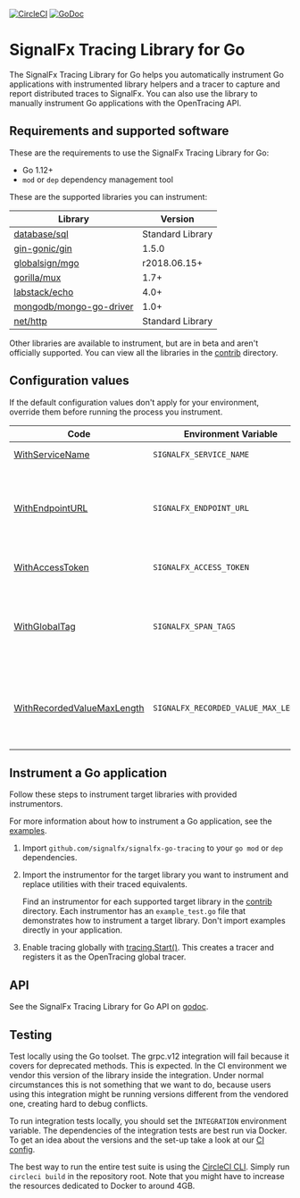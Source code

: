 [![CircleCI](https://circleci.com/gh/signalfx/signalfx-go-tracing/tree/master.svg?style=svg)](https://circleci.com/gh/signalfx/signalfx-go-tracing/tree/master)
[![GoDoc](https://godoc.org/github.com/signalfx/signalfx-go-tracing/tracing?status.svg)](https://godoc.org/github.com/signalfx/signalfx-go-tracing/tracing)

# SignalFx Tracing Library for Go

The SignalFx Tracing Library for Go helps you automatically instrument
Go applications with instrumented library helpers and a tracer to capture
and report distributed traces to SignalFx. You can also use the library to
manually instrument Go applications with the OpenTracing API.

## Requirements and supported software

These are the requirements to use the SignalFx Tracing Library for Go:

* Go 1.12+
* `mod` or `dep` dependency management tool

These are the supported libraries you can instrument:

| Library | Version |
| ------- | ------- |
| [database/sql](contrib/database/sql) | Standard Library |
| [gin-gonic/gin](contrib/gin-gonic/gin) | 1.5.0 |
| [globalsign/mgo](contrib/globalsign/mgo) | r2018.06.15+ |
| [gorilla/mux](contrib/gorilla/mux) | 1.7+ |
| [labstack/echo](contrib/labstack/echo) | 4.0+ |
| [mongodb/mongo-go-driver](contrib/mongodb/mongo-go-driver) | 1.0+ |
| [net/http](contrib/net/http) | Standard Library |

Other libraries are available to instrument, but are in beta and aren't
officially supported. You can view all the libraries in the
[contrib](contrib) directory.

## Configuration values

If the default configuration values don't apply for your environment, override them before running the process you instrument.

| Code | Environment Variable | Default Value | Notes |
| ---  | ---                  | ---           | ---   |
| [WithServiceName](https://godoc.org/github.com/signalfx/signalfx-go-tracing/tracing/#WithServiceName) | `SIGNALFX_SERVICE_NAME` | `SignalFx-Tracing` | The name of the service. |
| [WithEndpointURL](https://godoc.org/github.com/signalfx/signalfx-go-tracing/tracing/#WithEndpointURL) | `SIGNALFX_ENDPOINT_URL` | `http://localhost:9080/v1/trace` | The URL to send traces to. Send spans to a Smart Agent, OpenTelemetry Collector, or a SignalFx ingest endpoint.  |
| [WithAccessToken](https://godoc.org/github.com/signalfx/signalfx-go-tracing/tracing/#WithAccessToken) | `SIGNALFX_ACCESS_TOKEN` | none | The access token for your SignalFx organization. |
| [WithGlobalTag](https://godoc.org/github.com/signalfx/signalfx-go-tracing/tracing/#WithGlobalTag) | `SIGNALFX_SPAN_TAGS` | none | Comma-separated list of tags included in every reported span. For example, "key1:val1,key2:val2". Use only string values for tags.|
| [WithRecordedValueMaxLength](https://godoc.org/github.com/signalfx/signalfx-go-tracing/tracing/#WithRecordedValueMaxLength) | `SIGNALFX_RECORDED_VALUE_MAX_LENGTH` | 1200 | The maximum number of characters for any Zipkin-encoded tagged or logged value. Behaviour disabled when set to -1. |

## Instrument a Go application

Follow these steps to instrument target libraries with provided instrumentors. 

For more information about how to instrument a Go application, see the
[examples](https://github.com/signalfx/tracing-examples/tree/master/signalfx-tracing/signalfx-go-tracing).

1. Import `github.com/signalfx/signalfx-go-tracing` to your `go mod` or `dep`
dependencies.
2. Import the instrumentor for the target library you want to instrument and
replace utilities with their traced equivalents. 

   Find an instrumentor for each supported target library in the [contrib](contrib)
   directory. Each instrumentor has an `example_test.go` file that demonstrates
   how to instrument a target library. Don't import examples directly in your application.
3. Enable tracing globally with
[tracing.Start()](https://godoc.org/github.com/signalfx/signalfx-go-tracing/tracing/#Start).
This creates a tracer and registers it as the OpenTracing global tracer. 

## API

See the SignalFx Tracing Library for Go API on
[godoc](https://godoc.org/github.com/signalfx/signalfx-go-tracing/tracing).

## Testing

Test locally using the Go toolset. The grpc.v12 integration will fail because
it covers for deprecated methods. This is expected. In the CI environment we
vendor this version of the library inside the integration. Under normal
circumstances this is not something that we want to do, because users using
this integration might be running versions different from the vendored one,
creating hard to debug conflicts.

To run integration tests locally, you should set the `INTEGRATION` environment
variable. The dependencies of the integration tests are best run via Docker.
To get an idea about the versions and the set-up take a look at our
[CI config](https://github.com/signalfx/signalfx-go-tracing/blob/master/.circleci/config.yml).

The best way to run the entire test suite is using the
[CircleCI CLI](https://circleci.com/docs/2.0/local-jobs/). Simply run
`circleci build` in the repository root. Note that you might have to increase
the resources dedicated to Docker to around 4GB.
